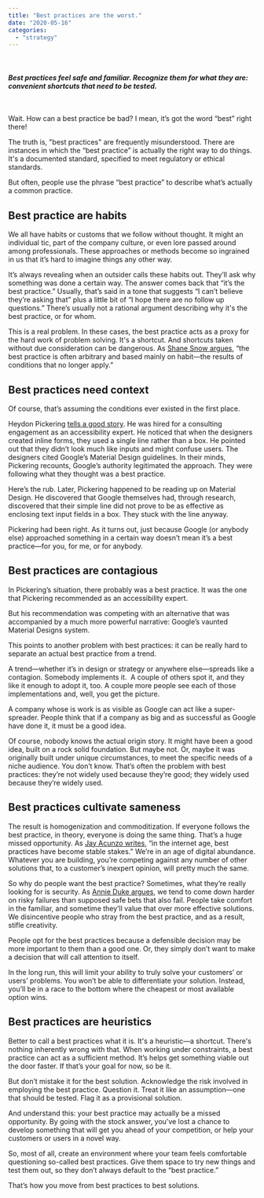 ```yaml
---
title: "Best practices are the worst."
date: "2020-05-16"
categories: 
  - "strategy"
---
```


 

#### _Best practices feel safe and familiar. Recognize them for what they are: convenient shortcuts that need to be tested._

 

Wait. How can a best practice be bad? I mean, it’s got the word “best” right there!  

The truth is, "best practices" are frequently misunderstood. There are instances in which the “best practice” is actually the right way to do things. It's a documented standard, specified to meet regulatory or ethical standards.  

But often, people use the phrase “best practice” to describe what’s actually a common practice. 

## Best practice are habits

We all have habits or customs that we follow without thought. It might an individual tic, part of the company culture, or even lore passed around among professionals. These approaches or methods become so ingrained in us that it’s hard to imagine things any other way. 

It’s always revealing when an outsider calls these habits out. They’ll ask why something was done a certain way. The answer comes back that “it’s the best practice.” Usually, that’s said in a tone that suggests “I can’t believe they’re asking that” plus a little bit of “I hope there are no follow up questions.” There’s usually not a rational argument describing why it's the best practice, or for whom. 

This is a real problem. In these cases, the best practice acts as a proxy for the hard work of problem solving. It's a shortcut. And shortcuts taken without due consideration can be dangerous. As [Shane Snow argues](https://www.fastcompany.com/3052222/the-problem-with-best-practices), “the best practice is often arbitrary and based mainly on habit—the results of conditions that no longer apply.”

## Best practices need context

Of course, that’s assuming the conditions ever existed in the first place.

Heydon Pickering [tells a good story](https://heydonworks.com/article/listen-to-me-not-google/). He was hired for a consulting engagement as an accessibility expert. He noticed that when the designers created inline forms, they used a single line rather than a box. He pointed out that they didn’t look much like inputs and might confuse users. The designers cited Google’s Material Design guidelines. In their minds, Pickering recounts, Google’s authority legitimated the approach. They were following what they thought was a best practice. 

Here’s the rub. Later, Pickering happened to be reading up on Material Design. He discovered that Google themselves had, through research, discovered that their simple line did not prove to be as effective as enclosing text input fields in a box. They stuck with the line anyway. 

Pickering had been right. As it turns out, just because Google (or anybody else) approached something in a certain way doesn’t mean it’s a best practice—for you, for me, or for anybody.  

## Best practices are contagious

In Pickering’s situation, there probably was a best practice. It was the one that Pickering recommended as an accessibility expert. 

But his recommendation was competing with an alternative that was accompanied by a much more powerful narrative: Google’s vaunted Material Designs system.  

This points to another problem with best practices: it can be really hard to separate an actual best practice from a trend. 

A trend—whether it’s in design or strategy or anywhere else—spreads like a contagion. Somebody implements it.  A couple of others spot it, and they like it enough to adopt it, too. A couple more people see each of those implementations and, well, you get the picture. 

A company whose is work is as visible as Google can act like a super-spreader. People think that if a company as big and as successful as Google have done it, it must be a good idea. 

Of course, nobody knows the actual origin story. It might have been a good idea, built on a rock solid foundation. But maybe not. Or, maybe it was originally built under unique circumstances, to meet the specific needs of a niche audience. You don’t know. That’s often the problem with best practices: they’re not widely used because they’re good; they widely used because they’re widely used.  

## Best practices cultivate sameness

The result is homogenization and commoditization. If everyone follows the best practice, in theory, everyone is doing the same thing. That’s a huge missed opportunity. As [Jay Acunzo writes](https://amzn.to/2BzR2WD), “in the internet age, best practices have become stable stakes.” We’re in an age of digital abundance. Whatever you are building, you’re competing against any number of other solutions that, to a customer’s inexpert opinion, will pretty much the same.   

So why do people want the best practice? Sometimes, what they’re really looking for is security. As [Annie Duke argues](https://amzn.to/2MDOAAJ), we tend to come down harder on risky failures than supposed safe bets that also fail. People take comfort in the familiar, and sometime they’ll value that over more effective solutions. We disincentive people who stray from the best practice, and as a result, stifle creativity. 

People opt for the best practices because a defensible decision may be more important to them than a good one. Or, they simply don’t want to make a decision that will call attention to itself. 

In the long run, this will limit your ability to truly solve your customers’ or users’ problems. You won’t be able to differentiate your solution. Instead, you’ll be in a race to the bottom where the cheapest or most available option wins. 

## Best practices are heuristics 

Better to call a best practices what it is. It's a heuristic—a shortcut. There's nothing inherently wrong with that. When working under constraints, a best practice can act as a sufficient method. It’s helps get something viable out the door faster. If that’s your goal for now, so be it. 

But don’t mistake it for the best solution. Acknowledge the risk involved in employing the best practice. Question it. Treat it like an assumption—one that should be tested. Flag it as a provisional solution. 

And understand this: your best practice may actually be a missed opportunity. By going with the stock answer, you’ve lost a chance to develop something that will get you ahead of your competition, or help your customers or users in a novel way.

So, most of all, create an environment where your team feels comfortable questioning so-called best practices. Give them space to try new things and test them out, so they don’t always default to the “best practice.”

That’s how you move from best practices to best solutions.

